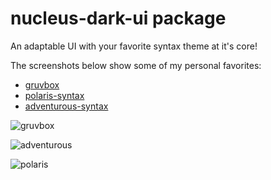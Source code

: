 # nucleus-dark-ui package

An adaptable UI with your favorite syntax theme at it's core!

The screenshots below show some of my personal favorites:

+ [gruvbox](https://atom.io/themes/gruvbox)
+ [polaris-syntax](https://atom.io/themes/polaris-syntax)
+ [adventurous-syntax](https://atom.io/themes/adventurous-syntax)

![gruvbox](http://i.imgur.com/08GlJ82.png)

![adventurous](http://i.imgur.com/uK4ypRa.png)

![polaris](http://i.imgur.com/AGVIEgs.png)
